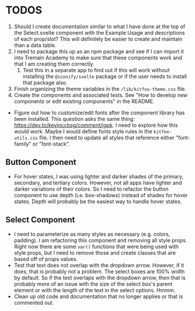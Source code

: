 # TODOS
1. Should I create documentation similar to what I have done at the top of the Select.svelte component with the Example Usage and descriptions of each prop/slot? This will definitely be easier to create and maintain than a data table.
2. I need to package this up as an npm package and see if I can import it into Tremain Academy to make sure that these components work and that I am creating them correctly.
    1. Test this in a separate app to find out if this will work without installing the `@iconify/svelte` package or if the user needs to install that package also.
3. Finish organizing the theme variables in the `/lib/kitfox-theme.css` file.
4. Create the components and associated tests. See "How to develop new components or edit existing components" in the README.

* Figure out how to customize/edit fonts after the component library has been installed. This question asks the same thing: https://dev.to/kevinccbsg/comment/jgpk. I need to explore how this would work. Maybe I would define fonts style rules in the `kitfox-utils.css` file. I then need to update all styles that reference either "font-family" or "font-stack".

## Button Component
* For hover states, I was using lighter and darker shades of the primary, secondary, and tertiary colors. However, not all apps have lighter and darker variations of their colors. So I need to refactor the button component to use depth (i.e. box-shadows) instead of shades for hover states. Depth will probably be the easiest way to handle hover states.

## Select Component
* I need to parameterize as many styles as necessary (e.g. colors, padding). I am refactoring this component and removing all style props. Right now there are some `var()` functions that were being used with style props, but I need to remove those and create classes that are based off of props values.
* Test that text does not overlap with the dropdown arrow. However, if it does, that is probably not a problem. The select boxes are 100% width by default. So if the text overlaps with the dropdown arrow, then that is probably more of an issue with the size of the select box's parent element or with the length of the text in the select options. Hmmm.
* Clean up old code and documentation that no longer applies or that is commented out.
